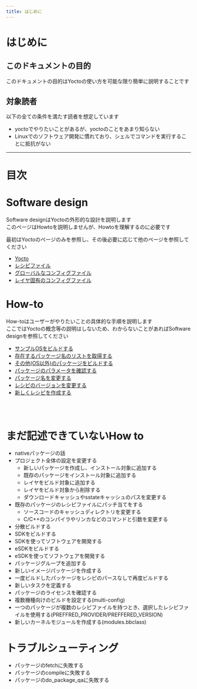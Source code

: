 ```yaml
---
title: はじめに
---
```


# はじめに

## このドキュメントの目的
このドキュメントの目的はYoctoの使い方を可能な限り簡単に説明することです  

## 対象読者

以下の全ての条件を満たす読者を想定しています  

* yoctoでやりたいことがあるが、yoctoのことをあまり知らない
* Linuxでのソフトウェア開発に慣れており、シェルでコマンドを実行することに抵抗がない

---

<a id="目次"></a>
# 目次


# Software design

Software designはYoctoの外形的な設計を説明します  
このページはHowtoを説明しませんが、Howtoを理解するのに必要です  

最初はYoctoのページのみを参照し、その後必要に応じて他のページを参照してください  

* [Yocto](./software-design/01-yocto.md)
* [レシピファイル](./software-design/02-recipe-file.md)
* [グローバルなコンフィグファイル](./software-design/03-global-configfile.md)
* [レイヤ固有のコンフィグファイル](./software-design/04-layer-configfile.md)

# How-to 

How-toはユーザーがやりたいことの具体的な手順を説明します  
ここではYoctoの概念等の説明はしないため、わからないことがあればSoftware designを参照してください  

* [サンプルOSをビルドする](./how-to/01-build-sample-os.md)
* [存在するパッケージ名のリストを取得する](./how-to/02-get-pakcage-list.md)
* [その他(OS以外)のパッケージをビルドする](./how-to/03-build-package.md)
* [パッケージのパラメータを確認する](./how-to/04_check-package-params.md)
* [パッケージ名を変更する](./how-to/05_change-package-name.md)
* [レシピのバージョンを変更する](./how-to/06_change-recipe-version.md)
* [新しくレシピを作成する](./how-to/07_create-new_recipe.md)


</br>
</br>


# まだ記述できていないHow to
* nativeパッケージの話
* プロジェクト全体の設定を変更する
    * 新しいパッケージを作成し、インストール対象に追加する
    * 既存のパッケージをインストール対象に追加する
    * レイヤをビルド対象に追加する
    * レイヤをビルド対象から削除する
    * ダウンロードキャッシュやsstateキャッシュのパスを変更する
* 既存のパッケージのレシピファイルにパッチ当てをする
    * ソースコードのキャッシュディレクトリを変更する
    * C/C++のコンパイラやリンカなどのコマンドと引数を変更する
* 分散ビルドする
* SDKをビルドする
* SDKを使ってソフトウェアを開発する
* eSDKをビルドする
* eSDKを使ってソフトウェアを開発する
* パッケージグループを追加する
* 新しいイメージパッケージを作成する
* 一度ビルドしたパッケージをレシピのパースなしで再度ビルドする
* 新しいタスクを定義する
* パッケージのライセンスを確認する
* 複数機種向けのビルドを設定する(multi-config)
* 一つのパッケージが複数のレシピファイルを持つとき、選択したレシピファイルを使用する(PREFFRED_PROVIDER/PREFFERED_VERSION)
* 新しいカーネルモジュールを作成する(modules.bbclass)


# トラブルシューティング
* パッケージのfetchに失敗する
* パッケージのcompileに失敗する
* パッケージのdo_package_qaに失敗する